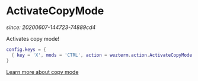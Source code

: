 # ActivateCopyMode

*since: 20200607-144723-74889cd4*

Activates copy mode!

```lua
config.keys = {
  { key = 'X', mods = 'CTRL', action = wezterm.action.ActivateCopyMode },
}
```

[Learn more about copy mode](../../../copymode.md)

